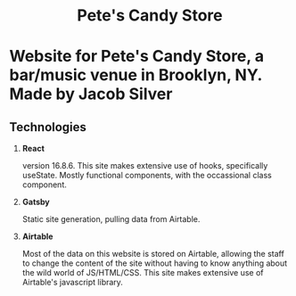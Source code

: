 <h1 align="center">
  Pete's Candy Store
</h1>

# Website for Pete's Candy Store, a bar/music venue in Brooklyn, NY.  Made by Jacob Silver

## Technologies

1. **React**

    version 16.8.6.  This site makes extensive use of hooks, specifically useState.  Mostly functional components, with the occassional class component.

2. **Gatsby**

    Static site generation, pulling data from Airtable.

3. **Airtable**

    Most of the data on this website is stored on Airtable, allowing the staff to change the content of the site without having to know anything about the wild world of JS/HTML/CSS. This site makes extensive use of Airtable's javascript library.
